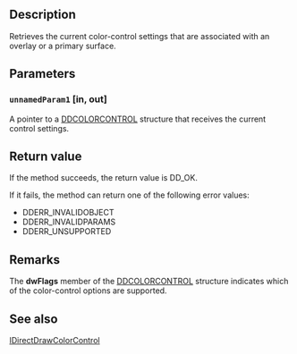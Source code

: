## Description

Retrieves the current color-control settings that are associated with an overlay or a primary surface.

## Parameters

### `unnamedParam1` [in, out]

A pointer to a [DDCOLORCONTROL](https://learn.microsoft.com/previous-versions/windows/hardware/drivers/ff549237(v=vs.85)) structure that receives the current control settings.

## Return value

If the method succeeds, the return value is DD_OK.

If it fails, the method can return one of the following error values:

* DDERR_INVALIDOBJECT
* DDERR_INVALIDPARAMS
* DDERR_UNSUPPORTED

## Remarks

The **dwFlags** member of the [DDCOLORCONTROL](https://learn.microsoft.com/previous-versions/windows/hardware/drivers/ff549237(v=vs.85)) structure indicates which of the color-control options are supported.

## See also

[IDirectDrawColorControl](https://learn.microsoft.com/windows/desktop/api/ddraw/nn-ddraw-idirectdrawcolorcontrol)

